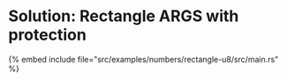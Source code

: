 # Solution: Rectangle ARGS with protection

{% embed include file="src/examples/numbers/rectangle-u8/src/main.rs" %}


